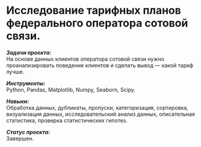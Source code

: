 # Исследование тарифных планов федерального оператора сотовой связи.

***Задачи проекта:***<br>
На основе данных клиентов оператора сотовой связи нужно проанализировать поведение клиентов и сделать вывод — какой тариф лучше.

***Инструменты:***<br>
Python, Pandas, Matplotlib, Numpy, Seaborn, Scipy.

***Навыки:***<br>
Обработка данных, дубликаты, пропуски, категоризация, сортировка, визуализация данных, исследовательский анализ данных, описательная статистика, проверка статистических гипотез.

***Статус проекта:*** <br>
Завершен.

